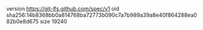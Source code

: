 version https://git-lfs.github.com/spec/v1
oid sha256:14b8368bb0a814768ba72773b090c7a7b989a39a8e40f864288ea082b0e8d675
size 19240
